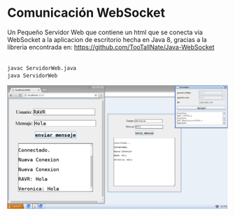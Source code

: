 # Comunicación WebSocket
Un Pequeño Servidor Web que contiene un html que se conecta via WebSocket a la aplicacion de escritorio hecha en Java 8, gracias a la libreria encontrada en: https://github.com/TooTallNate/Java-WebSocket

```bash

javac ServidorWeb.java
java ServidorWeb

```

![Imagen Descriptiva](https://raw.githubusercontent.com/RicardoValladares/Java/main/25-%20WebSocket/Funcionando.png)
